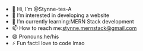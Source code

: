 - 👋 Hi, I’m @Stynne-tes-A
- 👀 I’m interested in developing a website
- 🌱 I’m currently learning:MERN Stack development
- 📫 How to reach me:stynne.mernstack@gmail.com
- 😄 Pronouns:he/his
- ⚡ Fun fact:I love to code lmao

<!---
Stynne-tes-A/Stynne-tes-A is a ✨ special ✨ repository because its `README.md` (this file) appears on your GitHub profile.
You can click the Preview link to take a look at your changes.
--->
